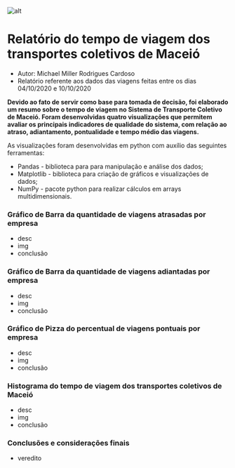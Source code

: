 ![alt](https://img.icons8.com/plasticine/2x/business-report.png) 
# Relatório do tempo de viagem dos transportes coletivos de Maceió

* Autor: Michael Miller Rodrigues Cardoso
* Relatório referente aos dados das viagens feitas entre os dias 04/10/2020 e 10/10/2020

**Devido ao fato de servir como base para tomada de decisão, foi elaborado um resumo
sobre o tempo de viagem no Sistema de Transporte Coletivo de Maceió. Foram desenvolvidas 
quatro visualizações que permitem avaliar os principais indicadores de qualidade do sistema, 
com relação ao atraso, adiantamento, pontualidade e tempo médio das viagens.**

As visualizações foram desenvolvidas em python com auxílio das seguintes ferramentas:
* Pandas - biblioteca para para manipulação e análise dos dados;
* Matplotlib - biblioteca para criação de gráficos e visualizações de dados;
* NumPy - pacote python para realizar cálculos em arrays multidimensionais.

### Gráfico de Barra da quantidade de viagens atrasadas por empresa

* desc
* img
* conclusão

### Gráfico de Barra da quantidade de viagens adiantadas por empresa

* desc
* img
* conclusão

### Gráfico de Pizza do percentual de viagens pontuais por empresa

* desc
* img
* conclusão

### Histograma do tempo de viagem dos transportes coletivos de Maceió

* desc
* img
* conclusão

### Conclusões e considerações finais

* veredito
